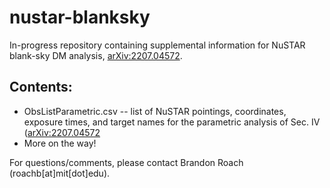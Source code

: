 # nustar-blanksky
In-progress repository containing supplemental information for NuSTAR blank-sky DM analysis, [arXiv:2207.04572](https://arxiv.org/abs/2207.04572).

## Contents:
- ObsListParametric.csv -- list of NuSTAR pointings, coordinates, exposure times, and target names for the parametric analysis of Sec. IV ([arXiv:2207.04572](https://arxiv.org/abs/2207.04572)
- More on the way!

For questions/comments, please contact Brandon Roach (roachb[at]mit[dot]edu). 
